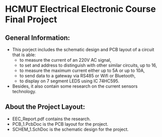#  HCMUT Electrical Electronic Course Final Project
## General Information:
- This porject includes the schematic design and PCB layout of a circuit that is able:
  - to measure the current of an 220V AC signal,
  - to set and address to distinguish with other similar circuits, up to 16,
  - to measure the maximum current either up to 5A or up to 10A,
  - to send data to a gateway via RS485 or Wifi or Bluetooth,
  - to display on 7 segment LEDS using IC 74HC595.
 - Besides, it also contain some research on the current sensors technology.
## About the Project Layout:
- EEC_Report.pdf contains the research.
- PCB_1.PcbDoc is the PCB layout for the project.
- SCHEM_1.SchDoc is the schematic design for the project.

